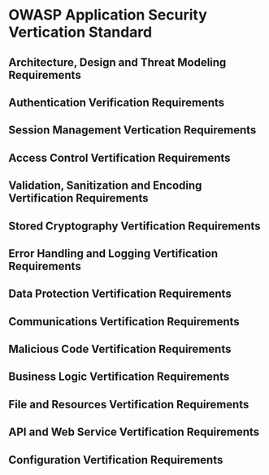 # OWASP Application Security Vertication Standard
## Architecture, Design and Threat Modeling Requirements
## Authentication Verification Requirements
## Session Management Vertication Requirements
## Access Control Vertification Requirements
## Validation, Sanitization and Encoding Vertification Requirements
## Stored Cryptography Vertification Requirements
## Error Handling and Logging Vertification Requirements
## Data Protection Vertification Requirements
## Communications Vertification Requirements
## Malicious Code Vertification Requirements
## Business Logic Vertification Requirements
## File and Resources Vertification Requirements
## API and Web Service Vertification Requirements
## Configuration Vertification Requirements